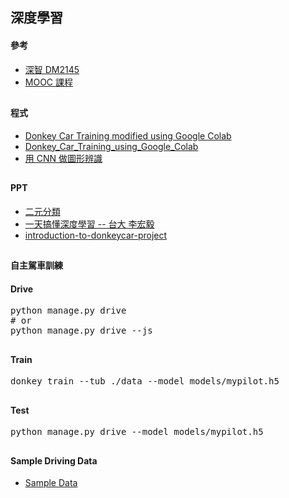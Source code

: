 ## 深度學習
#### 參考
* [深智 DM2145](https://github.com/mc6666/DL_Book)
* [MOOC 課程](https://github.com/jumbokh/Deep-Learning-MOOC)
##
#### 程式
* [Donkey Car Training  modified using Google Colab](https://colab.research.google.com/github/jumbokh/FSSH-class/blob/main/src/2020-03-01-TrainDonkeyCar.ipynb)
* [Donkey_Car_Training_using_Google_Colab](https://github.com/jumbokh/FSSH-class/blob/main/src/Donkey_Car_Training_using_Google_Colab.ipynb)
* [用 CNN 做圖形辨識](https://github.com/jumbokh/FSSH-class/blob/main/src/02-1.%20%E7%94%A8CNN%E5%9C%96%E5%BD%A2%E8%BE%A8%E8%AD%98%EF%BC%88%E9%82%84%E6%98%AFMNIST%EF%BC%89.ipynb)
##
#### PPT
* [二元分類](https://github.com/jumbokh/FSSH-class/blob/main/docs/%E4%BA%8C%E5%85%83%E5%88%86%E9%A1%9E.ppt)
* [一天搞懂深度學習 -- 台大 李宏毅](https://github.com/jumbokh/FSSH-class/blob/main/docs/%E6%9D%8E%E5%AE%8F%E6%AF%85-%E4%B8%80%E5%A4%A9%E6%90%9E%E6%87%82%E6%B7%B1%E5%BA%A6%E5%AD%B8%E7%BF%92.pdf)
* [introduction-to-donkeycar-project](https://github.com/jumbokh/FSSH-class/blob/main/docs/introduction-to-donkeycar-project-190923012221%20(1).pdf)
##
#### 自主駕車訓練
#### Drive
<pre>
python manage.py drive
# or
python manage.py drive --js
</pre>
##
#### Train
<pre>
donkey train --tub ./data --model models/mypilot.h5
</pre>
##
#### Test
<pre>
python manage.py drive --model models/mypilot.h5
</pre>
##
#### Sample Driving Data
* [Sample Data](https://drive.google.com/open?id=1A5sTSddFsf494UDtnvYQBaEPYX87_LMp)
##
